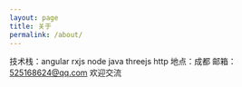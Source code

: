 ```yaml
---
layout: page
title: 关于
permalink: /about/
---
```

技术栈：angular rxjs node java threejs http
地点：成都
邮箱：525168624@qq.com
欢迎交流
